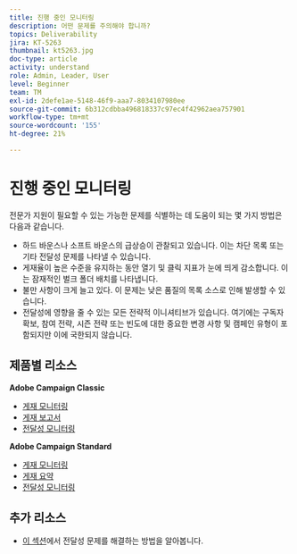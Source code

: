 ```yaml
---
title: 진행 중인 모니터링
description: 어떤 문제를 주의해야 합니까?
topics: Deliverability
jira: KT-5263
thumbnail: kt5263.jpg
doc-type: article
activity: understand
role: Admin, Leader, User
level: Beginner
team: TM
exl-id: 2defe1ae-5148-46f9-aaa7-8034107980ee
source-git-commit: 6b312cdbba496818337c97ec4f42962aea757901
workflow-type: tm+mt
source-wordcount: '155'
ht-degree: 21%

---
```


# 진행 중인 모니터링

전문가 지원이 필요할 수 있는 가능한 문제를 식별하는 데 도움이 되는 몇 가지 방법은 다음과 같습니다.

* 하드 바운스나 소프트 바운스의 급상승이 관찰되고 있습니다. 이는 차단 목록 또는 기타 전달성 문제를 나타낼 수 있습니다.
* 게재율이 높은 수준을 유지하는 동안 열기 및 클릭 지표가 눈에 띄게 감소합니다. 이는 잠재적인 벌크 폴더 배치를 나타냅니다.
* 불만 사항이 크게 늘고 있다. 이 문제는 낮은 품질의 목록 소스로 인해 발생할 수 있습니다.
* 전달성에 영향을 줄 수 있는 모든 전략적 이니셔티브가 있습니다. 여기에는 구독자 확보, 참여 전략, 시즌 전략 또는 빈도에 대한 중요한 변경 사항 및 캠페인 유형이 포함되지만 이에 국한되지 않습니다.

## 제품별 리소스

**Adobe Campaign Classic**

* [게재 모니터링](https://experienceleague.adobe.com/docs/campaign-classic/using/sending-messages/monitoring-deliveries/about-delivery-monitoring.html?lang=ko)
* [게재 보고서](https://experienceleague.adobe.com/docs/campaign-classic/using/reporting/reports-on-deliveries/delivery-reports.html?lang=ko)
* [전달성 모니터링](https://experienceleague.adobe.com/docs/campaign-classic/using/sending-messages/deliverability-management/monitoring-deliverability.html?lang=ko)

**Adobe Campaign Standard**

* [게재 모니터링](https://experienceleague.adobe.com/docs/campaign-standard/using/testing-and-sending/monitoring-messages/monitoring-a-delivery.html?lang=ko)
* [게재 요약](https://experienceleague.adobe.com/docs/campaign-standard/using/reporting/list-of-reports/delivery-summary.html)
* [전달성 모니터링](https://experienceleague.adobe.com/docs/campaign-standard/using/testing-and-sending/managing-deliverability/monitor-deliverability.html?lang=ko#testing-and-sending)

## 추가 리소스

* [이 섹션](/help/additional-resources/troubleshooting.md)에서 전달성 문제를 해결하는 방법을 알아봅니다.
